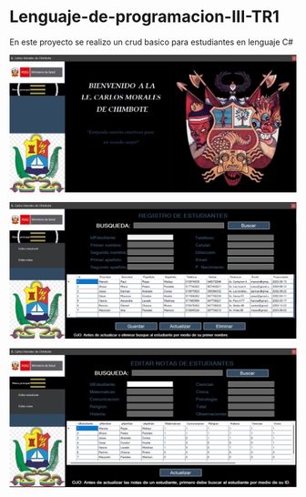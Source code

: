 # Lenguaje-de-programacion-III-TR1
En este proyecto se realizo un crud basico para estudiantes en lenguaje C#

![](img/captura1.png)


![](img/captura2.png)


![](img/captura3.png)



